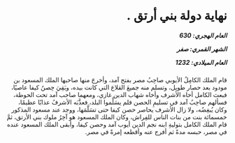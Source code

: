 <h1 dir="rtl">نهاية دولة بني أرتق .</h1>

<h5 dir="rtl">العام الهجري:  630

الشهر القمري: صفر

العام الميلادي: 1232</h5>

<p dir="rtl">قام الملك الكامِلُ الأيوبي صاحِبُ مصر بفتح آمد، وأخرجَ منها صاحبها الملك المسعود بن مودود بعد حصار طويل، وتسلم منه جميعَ القلاع التي كانت بيده، وبَقِيَ حِصنُ كيفا عاصيًا، فبعث الكامل أخاه الأشرف وأخاه شهاب الدين غازي، ومعهما صاحب آمد تحت الحوطة، فسألهم صاحِبُ آمد في تسليمِ الحصن فلم يسَلِّموا البلد، فعذَّبَه الأشرفُ عذابًا عظيمًا، وكان يُبغِضُه، ولا زال الأشرف يحاصر حصن كيفا حتى تسَلَّمَها، ووجد عند مسعود المذكور خمسمائة بنت من بنات الناس للفِراش، وكان الملك المسعود هو آخِرُ ملوك بني الأرتق، ثمَّ قام الملك الكامل بتوليةِ ابنه نجم الدين أيوب آمد وحصن كيفا، وأبقى الملك المسعود عنده في مصر، حبسه مدةً ثم أفرج عنه وأقطعه إمرةً في مصر.</p></br>
